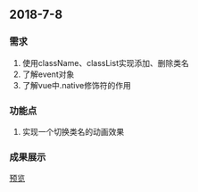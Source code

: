 ## 2018-7-8

### 需求

1. 使用className、classList实现添加、删除类名
2. 了解event对象
3. 了解vue中.native修饰符的作用

### 功能点

1. 实现一个切换类名的动画效果

###  成果展示

[预览]()